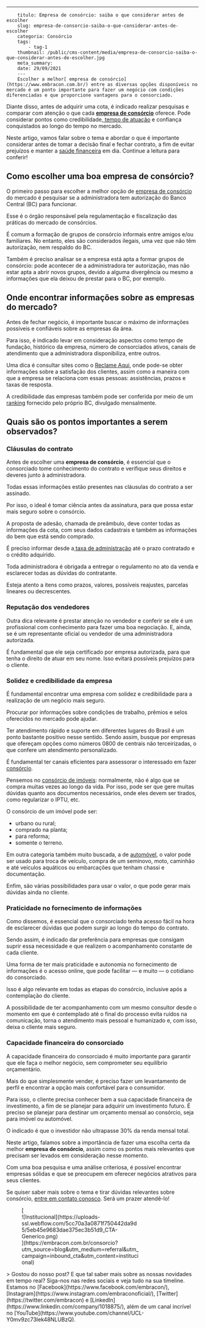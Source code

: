 ---
        titulo: Empresa de consórcio: saiba o que considerar antes de escolher
        slug: empresa-de-consorcio-saiba-o-que-considerar-antes-de-escolher
        categoria: Consórcio
        tags:
            - tag-1
        thumbnail: /public/cms-content/media/empresa-de-consorcio-saiba-o-que-considerar-antes-de-escolher.jpg
        meta_summary: 
        date: 29/09/2021
        ---
        Escolher a melhor[ empresa de consórcio](https://www.embracon.com.br/) entre as diversas opções disponíveis no mercado é um ponto importante para fazer um negócio com condições diferenciadas e que proporcione vantagens para o consorciado.

Diante disso, antes de adquirir uma cota, é indicado realizar pesquisas e comparar com atenção o que cada [**empresa de consórcio**](https://www.embracon.com.br) oferece. Pode considerar pontos como credibilidade,[ tempo de atuação](https://www.embracon.com.br/a-embracon) e confiança conquistados ao longo do tempo no mercado.

Neste artigo, vamos falar sobre o tema e abordar o que é importante considerar antes de tomar a decisão final e fechar contrato, a fim de evitar prejuízos e manter a [saúde financeira](https://www.embracon.com.br/blog/planejamento-financeiro-um-guia-para-as-financas-nao-sairem-de-controle) em dia. Continue a leitura para conferir!

Como escolher uma boa **empresa de consórcio**?
-----------------------------------------------

O primeiro passo para escolher a melhor opção de [empresa de consórcio](https://www.embracon.com.br/conhecaoconsorcio/entenda-o-consorcio) do mercado é pesquisar se a administradora tem autorização do Banco Central (BC) para funcionar.

Esse é o órgão responsável pela regulamentação e fiscalização das práticas do mercado de consórcios.

É comum a formação de grupos de consórcio informais entre amigos e/ou familiares. No entanto, eles são considerados ilegais, uma vez que não têm autorização, nem respaldo do BC.

Também é preciso analisar se a empresa está apta a formar grupos de consórcio: pode acontecer de a administradora ter autorização, mas não estar apta a abrir novos grupos, devido a alguma divergência ou mesmo a informações que ela deixou de prestar para o BC, por exemplo.

Onde encontrar informações sobre as empresas do mercado?
--------------------------------------------------------

Antes de fechar negócio, é importante buscar o máximo de informações possíveis e confiáveis sobre as empresas da área.

Para isso, é indicado levar em consideração aspectos como tempo de fundação, histórico da empresa, número de consorciados ativos, canais de atendimento que a administradora disponibiliza, entre outros.

Uma dica é consultar sites como o [Reclame Aqui](https://www.reclameaqui.com.br/), onde pode-se obter informações sobre a satisfação dos clientes, assim como a maneira com que a empresa se relaciona com essas pessoas: assistências, prazos e taxas de resposta.

A credibilidade das empresas também pode ser conferida por meio de um [ranking](http://www.bcb.gov.br/?rankconsorcio) fornecido pelo próprio BC, divulgado mensalmente.

Quais são os pontos importantes a serem observados?
---------------------------------------------------

### Cláusulas do contrato

Antes de escolher uma **empresa de consórcio**, é essencial que o consorciado tome conhecimento do contrato e verifique seus direitos e deveres junto à administradora.

Todas essas informações estão presentes nas cláusulas do contrato a ser assinado.

Por isso, o ideal é tomar ciência antes da assinatura, para que possa estar mais seguro sobre o consórcio.

A proposta de adesão, chamada de preâmbulo, deve conter todas as informações da cota, com seus dados cadastrais e também as informações do bem que está sendo comprado.

É preciso informar desde a[ taxa de administração](https://www.embracon.com.br/conhecaoconsorcio/o-que-e-taxa-de-administracao) até o prazo contratado e o crédito adquirido.

Toda administradora é obrigada a entregar o regulamento no ato da venda e esclarecer todas as dúvidas do contratante.

Esteja atento a itens como prazos, valores, possíveis reajustes, parcelas lineares ou decrescentes.

### Reputação dos vendedores

Outra dica relevante é prestar atenção no vendedor e conferir se ele é um profissional com conhecimento para fazer uma boa negociação. E, ainda, se é um representante oficial ou vendedor de uma administradora autorizada.

É fundamental que ele seja certificado por empresa autorizada, para que tenha o direito de atuar em seu nome. Isso evitará possíveis prejuízos para o cliente.

### Solidez e credibilidade da empresa

É fundamental encontrar uma empresa com solidez e credibilidade para a realização de um negócio mais seguro.

Procurar por informações sobre condições de trabalho, prêmios e selos oferecidos no mercado pode ajudar.

Ter atendimento rápido e suporte em diferentes lugares do Brasil é um ponto bastante positivo nesse sentido. Sendo assim, busque por empresas que ofereçam opções como números 0800 de centrais não terceirizadas, o que confere um atendimento personalizado.

É fundamental ter canais eficientes para assessorar o interessado em fazer [consórcio](https://www.embracon.com.br).

Pensemos no [consórcio de imóveis](https://www.embracon.com.br/consorcio-de-imoveis): normalmente, não é algo que se compra muitas vezes ao longo da vida. Por isso, pode ser que gere muitas dúvidas quanto aos documentos necessários, onde eles devem ser tirados, como regularizar o IPTU, etc.

O consórcio de um imóvel pode ser:

- urbano ou rural;
- comprado na planta;
- para reforma;
- somente o terreno.

Em outra categoria também muito buscada, a de [automóvel](https://www.embracon.com.br/consorcio-de-carros), o valor pode ser usado para troca de veículo, compra de um seminovo, moto, caminhão e até veículos aquáticos ou embarcações que tenham chassi e documentação.

Enfim, são várias possibilidades para usar o valor, o que pode gerar mais dúvidas ainda no cliente.

### Praticidade no fornecimento de informações

Como dissemos, é essencial que o consorciado tenha acesso fácil na hora de esclarecer dúvidas que podem surgir ao longo do tempo do contrato.

Sendo assim, é indicado dar preferência para empresas que consigam suprir essa necessidade e que realizem o acompanhamento constante de cada cliente.

Uma forma de ter mais praticidade e autonomia no fornecimento de informações é o acesso online, que pode facilitar ― e muito ― o cotidiano do consorciado.

Isso é algo relevante em todas as etapas do consórcio, inclusive após a contemplação do cliente.

A possibilidade de ter acompanhamento com um mesmo consultor desde o momento em que é contemplado até o final do processo evita ruídos na comunicação, torna o atendimento mais pessoal e humanizado e, com isso, deixa o cliente mais seguro.

### Capacidade financeira do consorciado

A capacidade financeira do consorciado é muito importante para garantir que ele faça o melhor negócio, sem comprometer seu equilíbrio orçamentário.

Mais do que simplesmente vender, é preciso fazer um levantamento de perfil e encontrar a opção mais confortável para o consumidor.

Para isso, o cliente precisa conhecer bem a sua capacidade financeira de investimento, a fim de se planejar para adquirir um investimento futuro. É preciso se planejar para destinar um orçamento mensal ao consórcio, seja para imóvel ou automóvel.

O indicado é que o investidor não ultrapasse 30% da renda mensal total.

Neste artigo, falamos sobre a importância de fazer uma escolha certa da melhor **empresa de consórcio**, assim como os pontos mais relevantes que precisam ser levados em consideração nesse momento.

Com uma boa pesquisa e uma análise criteriosa, é possível encontrar empresas sólidas e que se preocupem em oferecer negócios atrativos para seus clientes.

Se quiser saber mais sobre o tema e tirar dúvidas relevantes sobre consórcio, [entre em contato conosco](https://www.embracon.com.br/). Será um prazer atendê-lo!

<figure class="w-richtext-figure-type-image w-richtext-align-center" style="max-width:310px">[<div>![Institucional](https://uploads-ssl.webflow.com/5cc70a3a0871f750442da9d5/5eb45e9683dae375ec3b51d9_CTA-Generico.png)</div>](https://embracon.com.br/consorcio?utm_source=blog&utm_medium=referral&utm_campaign=inbound_cta&utm_content=institucional)</figure>> Gostou do nosso post? E que tal saber mais sobre as nossas novidades em tempo real? Siga-nos nas redes sociais e veja tudo na sua timeline. Estamos no [Facebook](https://www.facebook.com/embracon/), [Instagram](https://www.instagram.com/embraconoficial/), [Twitter](https://twitter.com/embracon) e [LinkedIn](https://www.linkedin.com/company/1018875/), além de um canal incrível no [YouTube](https://www.youtube.com/channel/UCL-Y0mv9zc73Iek48NLUBzQ).
        